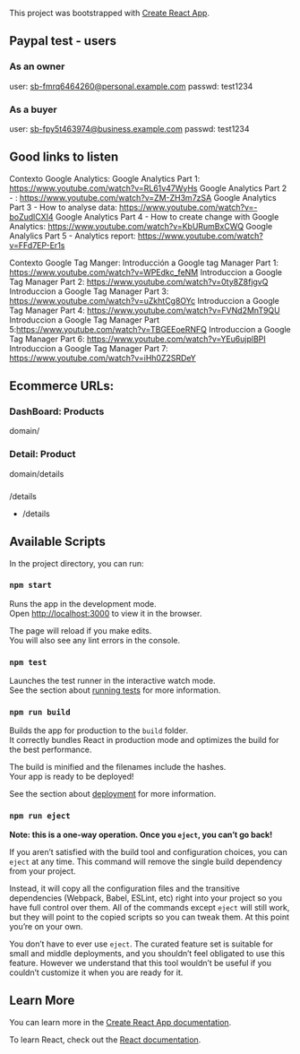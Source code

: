 This project was bootstrapped with [Create React App](https://github.com/facebook/create-react-app).

## Paypal test - users

### As an owner

user: sb-fmrq6464260@personal.example.com
passwd: test1234

### As a buyer

user: sb-fpy5t463974@business.example.com
passwd: test1234

## Good links to listen

Contexto Google Analytics:
Google Analytics Part 1: https://www.youtube.com/watch?v=RL61v47WyHs
Google Analytics Part 2 - : https://www.youtube.com/watch?v=ZM-ZH3m7zSA
Google Analytics Part 3 - How to analyse data: https://www.youtube.com/watch?v=-boZudlCXI4
Google Analytics Part 4 - How to create change with Google Analytics: https://www.youtube.com/watch?v=KbURumBxCWQ
Google Analylics Part 5 - Analytics report: https://www.youtube.com/watch?v=FFd7EP-Er1s
 

Contexto Google Tag Manger:
Introducción a Google tag Manager Part 1: https://www.youtube.com/watch?v=WPEdkc_feNM
Introduccion a Google Tag Manager Part 2: https://www.youtube.com/watch?v=0ty8Z8fjgvQ
Introduccion a Google Tag Manager Part 3: https://www.youtube.com/watch?v=uZkhtCg8OYc
Introduccion a Google Tag Manager Part 4: https://www.youtube.com/watch?v=FVNd2MnT9QU
Introduccion a Google Tag Manager Part 5:https://www.youtube.com/watch?v=TBGEEoeRNFQ
Introduccion a Google Tag Manager Part 6: https://www.youtube.com/watch?v=YEu6ujplBPI
Introduccion a Google Tag Manager Part 7: https://www.youtube.com/watch?v=iHh0Z2SRDeY

## Ecommerce URLs:

### DashBoard: Products
domain/

### Detail: Product

domain/details

### 
 /details
- /details

## Available Scripts

In the project directory, you can run:

### `npm start`

Runs the app in the development mode.<br>
Open [http://localhost:3000](http://localhost:3000) to view it in the browser.

The page will reload if you make edits.<br>
You will also see any lint errors in the console.

### `npm test`

Launches the test runner in the interactive watch mode.<br>
See the section about [running tests](https://facebook.github.io/create-react-app/docs/running-tests) for more information.

### `npm run build`

Builds the app for production to the `build` folder.<br>
It correctly bundles React in production mode and optimizes the build for the best performance.

The build is minified and the filenames include the hashes.<br>
Your app is ready to be deployed!

See the section about [deployment](https://facebook.github.io/create-react-app/docs/deployment) for more information.

### `npm run eject`

**Note: this is a one-way operation. Once you `eject`, you can’t go back!**

If you aren’t satisfied with the build tool and configuration choices, you can `eject` at any time. This command will remove the single build dependency from your project.

Instead, it will copy all the configuration files and the transitive dependencies (Webpack, Babel, ESLint, etc) right into your project so you have full control over them. All of the commands except `eject` will still work, but they will point to the copied scripts so you can tweak them. At this point you’re on your own.

You don’t have to ever use `eject`. The curated feature set is suitable for small and middle deployments, and you shouldn’t feel obligated to use this feature. However we understand that this tool wouldn’t be useful if you couldn’t customize it when you are ready for it.

## Learn More

You can learn more in the [Create React App documentation](https://facebook.github.io/create-react-app/docs/getting-started).

To learn React, check out the [React documentation](https://reactjs.org/).
